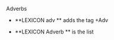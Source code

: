 
Adverbs

 * **LEXICON adv   ** adds the tag +Adv

 * **LEXICON Adverb   ** is the list






















